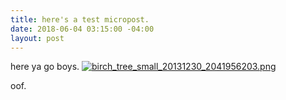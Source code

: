 ```yaml
---
title: here's a test micropost.
date: 2018-06-04 03:15:00 -04:00
layout: post
---
```


here ya go boys. [![birch_tree_small_20131230_2041956203.png](/d/uploads/birch_tree_small_20131230_2041956203.png)](/d/uploads/birch_tree_small_20131230_2041956203.png)

oof.       